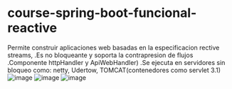 # course-spring-boot-funcional-reactive
Permite construir aplicaciones web basadas en la especificacion rective streams, .Es no bloqueante y soporta la contrapresion de flujos .Componente httpHandler y ApiWebHandler) .Se ejecuta en servidores sin bloqueo como: netty, Udertow, TOMCAT(contenedores como servlet 3.1)
![image](https://user-images.githubusercontent.com/89054795/186637285-d4df6c7d-2b9d-4205-b354-b60fdadb58ed.png)
![image](https://user-images.githubusercontent.com/89054795/186637543-b9e53912-ec44-4952-833f-109dbd394ed8.png)
![image](https://user-images.githubusercontent.com/89054795/186637671-153081d9-9459-40de-a5b8-b6d24e82d7d6.png)

